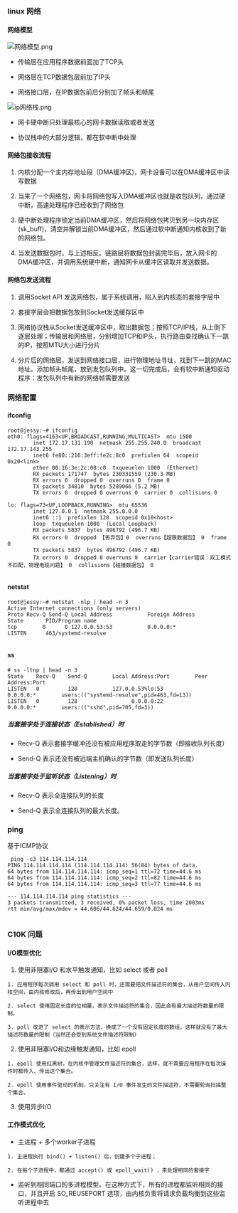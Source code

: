 ### linux 网络

#### 网络模型

![网络模型.png](https://i.loli.net/2021/05/15/q1RhuF3zeiENY4y.png)
- 传输层在应用程序数据前面加了TCP头

- 网络层在TCP数据包层前加了IP头

- 网络接口层，在IP数据包前后分别加了帧头和帧尾

![ip网络栈.png](https://i.loli.net/2021/05/15/fp2Ag7oUHdejtYr.png)
- 网卡硬中断只处理最核心的网卡数据读取或者发送

- 协议栈中的大部分逻辑，都在软中断中处理

#### 网络包接收流程

1. 内核分配一个主内存地址段（DMA缓冲区)，网卡设备可以在DMA缓冲区中读写数据

2. 当来了一个网络包，网卡将网络包写入DMA缓冲区也就是收包队列，通过硬中断，高速处理程序已经收到了网络包

3. 硬中断处理程序锁定当前DMA缓冲区，然后将网络包拷贝到另一块内存区(sk_buff)，清空并解锁当前DMA缓冲区，然后通过软中断通知内核收到了新的网络包。

4. 当发送数据包时，与上述相反。链路层将数据包封装完毕后，放入网卡的DMA缓冲区，并调用系统硬中断，通知网卡从缓冲区读取并发送数据。

#### 网络包发送流程

1. 调用Socket API 发送网络包，属于系统调用，陷入到内核态的套接字层中

2. 套接字层会把数据包放到Socket发送缓存区中

3. 网络协议栈从Socket发送缓冲区中，取出数据包；按照TCP/IP栈，从上倒下逐层处理；传输层和网络层，分别增加TCP和IP头，执行路由查找确认下一跳的IP，按照MTU大小进行分片

4. 分片后的网络层，发送到网络接口层，进行物理地址寻址，找到下一跳的MAC地址。添加帧头帧尾，放到发包队列中。这一切完成后，会有软中断通知驱动程序：发包队列中有新的网络帧需要发送

### 网络配置

#### ifconfig

````
root@jessy:~# ifconfig
eth0: flags=4163<UP,BROADCAST,RUNNING,MULTICAST>  mtu 1500
        inet 172.17.131.190  netmask 255.255.240.0  broadcast 172.17.143.255
        inet6 fe80::216:3eff:fe2c:8c0  prefixlen 64  scopeid 0x20<link>
        ether 00:16:3e:2c:08:c0  txqueuelen 1000  (Ethernet)
        RX packets 171747  bytes 230331559 (230.3 MB)
        RX errors 0  dropped 0  overruns 0  frame 0
        TX packets 34810  bytes 5289066 (5.2 MB)
        TX errors 0  dropped 0 overruns 0  carrier 0  collisions 0

lo: flags=73<UP,LOOPBACK,RUNNING>  mtu 65536
        inet 127.0.0.1  netmask 255.0.0.0
        inet6 ::1  prefixlen 128  scopeid 0x10<host>
        loop  txqueuelen 1000  (Local Loopback)
        RX packets 5837  bytes 496792 (496.7 KB)
        RX errors 0  dropped 【丢弃包】0  overruns【超限数据包】 0  frame 0
        TX packets 5837  bytes 496792 (496.7 KB)
        TX errors 0  dropped 0 overruns 0  carrier【carrier错误：双工模式不匹配，物理电缆问题】 0  collisions【碰撞数据包】 0


````

#### netstat

````
root@jessy:~# netstat -nlp | head -n 3
Active Internet connections (only servers)
Proto Recv-Q Send-Q Local Address           Foreign Address         State       PID/Program name    
tcp        0      0 127.0.0.53:53           0.0.0.0:*               LISTEN      463/systemd-resolve 


````

#### ss

````
# ss -ltnp | head -n 3
State    Recv-Q    Send-Q        Local Address:Port        Peer Address:Port                                                                                    
LISTEN   0         128           127.0.0.53%lo:53               0.0.0.0:*        users:(("systemd-resolve",pid=463,fd=13))                                      
LISTEN   0         128                 0.0.0.0:22               0.0.0.0:*        users:(("sshd",pid=705,fd=3))     

````

##### 当套接字处于连接状态（Established）时

- Recv-Q 表示套接字缓冲还没有被应用程序取走的字节数（即接收队列长度）

- Send-Q 表示还没有被远端主机确认的字节数（即发送队列长度）

##### 当套接字处于监听状态（Listening）时

- Recv-Q 表示全连接队列的长度

- Send-Q 表示全连接队列的最大长度。

### ping

基于ICMP协议

````
 ping -c3 114.114.114.114
PING 114.114.114.114 (114.114.114.114) 56(84) bytes of data.
64 bytes from 114.114.114.114: icmp_seq=1 ttl=72 time=44.6 ms
64 bytes from 114.114.114.114: icmp_seq=2 ttl=82 time=44.6 ms
64 bytes from 114.114.114.114: icmp_seq=3 ttl=77 time=44.6 ms

--- 114.114.114.114 ping statistics ---
3 packets transmitted, 3 received, 0% packet loss, time 2003ms
rtt min/avg/max/mdev = 44.606/44.624/44.659/0.024 ms


````

### C10K 问题

#### I/O模型优化

1. 使用非阻塞I/O 和水平触发通知，比如 select 或者 poll

````
1. 应用程序每次调用 select 和 poll 时，还需要把文件描述符的集合，从用户空间传入内核空间，由内核修改后，再传出到用户空间中

2. select 使用固定长度的位相量，表示文件描述符的集合，因此会有最大描述符数量的限制。

3. poll 改进了 select 的表示方法，换成了一个没有固定长度的数组，这样就没有了最大描述符数量的限制（当然还会受到系统文件描述符限制）

````

2. 使用非阻塞I/O和边缘触发通知，比如 epoll

````
1. epoll 使用红黑树，在内核中管理文件描述符的集合，这样，就不需要应用程序在每次操作时都传入、传出这个集合。

2. epoll 使用事件驱动的机制，只关注有 I/O 事件发生的文件描述符，不需要轮询扫描整个集合。

````

3. 使用异步I/O

#### 工作模式优化

- 主进程 + 多个worker子进程

````
1. 主进程执行 bind() + listen() 后，创建多个子进程；

2. 在每个子进程中，都通过 accept() 或 epoll_wait() ，来处理相同的套接字

````

- 监听到相同端口的多进程模型。在这种方式下，所有的进程都监听相同的接口，并且开启 SO_REUSEPORT 选项，由内核负责将请求负载均衡到这些监听进程中去